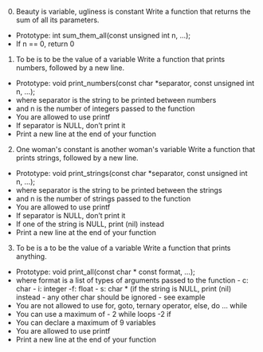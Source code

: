 0. Beauty is variable, ugliness is constant
Write a function that returns the sum of all its parameters.

- Prototype: int sum_them_all(const unsigned int n, ...);
- If n == 0, return 0

1. To be is to be the value of a variable
Write a function that prints numbers, followed by a new line.

- Prototype: void print_numbers(const char *separator, const unsigned int n, ...);
- where separator is the string to be printed between numbers
- and n is the number of integers passed to the function
- You are allowed to use printf
- If separator is NULL, don’t print it
- Print a new line at the end of your function

2. One woman's constant is another woman's variable
Write a function that prints strings, followed by a new line.

- Prototype: void print_strings(const char *separator, const unsigned int n, ...);
- where separator is the string to be printed between the strings
- and n is the number of strings passed to the function
- You are allowed to use printf
- If separator is NULL, don’t print it
- If one of the string is NULL, print (nil) instead
- Print a new line at the end of your function

3. To be is a to be the value of a variable
Write a function that prints anything.

- Prototype: void print_all(const char * const format, ...);
- where format is a list of types of arguments passed to the function
      -  c: char
      - i: integer
      -f: float
      - s: char * (if the string is NULL, print (nil) instead
      - any other char should be ignored
      - see example
- You are not allowed to use for, goto, ternary operator, else, do ... while
- You can use a maximum of
       - 2 while loops
       -2 if
- You can declare a maximum of 9 variables
- You are allowed to use printf
- Print a new line at the end of your function

